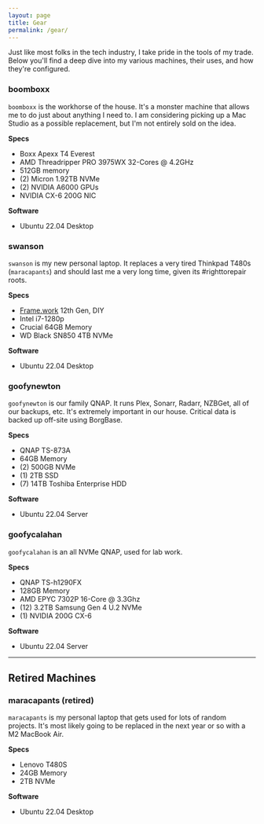 ```yaml
---
layout: page
title: Gear
permalink: /gear/
---
```


Just like most folks in the tech industry, I take pride in the tools of my trade. Below you'll find a deep dive into my various machines, their uses, and how they're configured.

### boomboxx

`boomboxx` is the workhorse of the house. It's a monster machine that allows me to do just about anything I need to. I am considering picking up a Mac Studio as a possible replacement, but I'm not entirely sold on the idea.

**Specs**

- Boxx Apexx T4 Everest
- AMD Threadripper PRO 3975WX 32-Cores @ 4.2GHz
- 512GB memory
- (2) Micron 1.92TB NVMe
- (2) NVIDIA A6000 GPUs
- NVIDIA CX-6 200G NIC

**Software**

- Ubuntu 22.04 Desktop

### swanson 

`swanson` is my new personal laptop. It replaces a very tired Thinkpad T480s (`maracapants`) and should last me a very long time, given its #righttorepair roots.

**Specs**

- [Frame.work](https://frame.work) 12th Gen, DIY
- Intel i7-1280p
- Crucial 64GB Memory
- WD Black SN850 4TB NVMe

**Software**

- Ubuntu 22.04 Desktop

### goofynewton

`goofynewton` is our family QNAP. It runs Plex, Sonarr, Radarr, NZBGet, all of our backups, etc. It's extremely important in our house. Critical data is backed up off-site using BorgBase.

**Specs**

- QNAP TS-873A
- 64GB Memory
- (2) 500GB NVMe
- (1) 2TB SSD
- (7) 14TB Toshiba Enterprise HDD

**Software**

- Ubuntu 22.04 Server

### goofycalahan

`goofycalahan` is an all NVMe QNAP, used for lab work.

**Specs**

- QNAP TS-h1290FX
- 128GB Memory
- AMD EPYC 7302P 16-Core @ 3.3Ghz
- (12) 3.2TB Samsung Gen 4 U.2 NVMe
- (1) NVIDIA 200G CX-6

**Software**

- Ubuntu 22.04 Server 

---

## Retired Machines

### maracapants (retired)

`maracapants` is my personal laptop that gets used for lots of random projects. It's most likely going to be replaced in the next year or so with a M2 MacBook Air.

**Specs**

- Lenovo T480S
- 24GB Memory
- 2TB NVMe

**Software**

- Ubuntu 22.04 Desktop